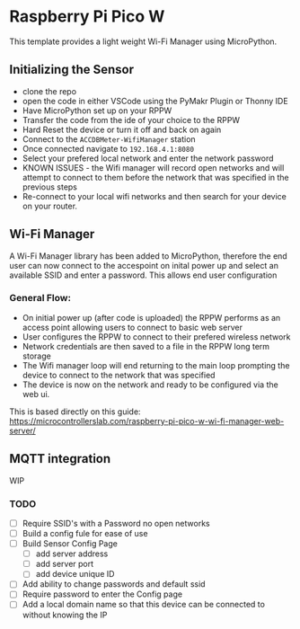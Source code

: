 # Raspberry Pi Pico W

This template provides a light weight Wi-Fi Manager using MicroPython.  





## Initializing the Sensor 
- clone the repo
- open the code in either VSCode using the PyMakr Plugin or Thonny IDE
- Have MicroPython set up on your RPPW
- Transfer the code from the ide of your choice to the RPPW
- Hard Reset the device or turn it off and back on again
- Connect to the `ACCDBMeter-WifiManager` station
- Once connected navigate to `192.168.4.1:8080`
- Select your prefered local network and enter the network password
- KNOWN ISSUES - the Wifi manager will record open networks and will attempt to connect to them before the network that was specified in the previous steps
- Re-connect to your local wifi networks and then search for your device on your router.

## Wi-Fi Manager
A Wi-Fi Manager library has been added to MicroPython, therefore the end user can now connect to the accespoint on inital power up and select an available SSID and enter a password.  This allows end user configuration

### General Flow:
- On initial power up (after code is uploaded) the RPPW performs as an access point allowing users to connect to basic web server
- User configures the RPPW to connect to their prefered wireless network
- Network credentials are then saved to a file in the RPPW long term storage
- The Wifi manager loop will end returning to the main loop prompting the device to connect to the network that was specified
- The device is now on the network and ready to be configured via the web ui. 

This is based directly on this guide:
https://microcontrollerslab.com/raspberry-pi-pico-w-wi-fi-manager-web-server/

## MQTT integration
WIP

### TODO
- [ ] Require SSID's with a Password no open networks
- [ ] Build a config fule for ease of use
- [ ] Build Sensor Config Page
    - [ ] add server address
    - [ ] add server port
    - [ ] add device unique ID
- [ ] Add ability to change passwords and default ssid
- [ ] Require password to enter the Config page
- [ ] Add a local domain name so that this device can be connected to without knowing the IP